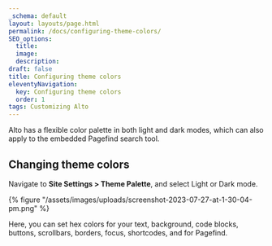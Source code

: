 ```yaml
---
_schema: default
layout: layouts/page.html
permalink: /docs/configuring-theme-colors/
SEO_options:
  title:
  image:
  description:
draft: false
title: Configuring theme colors
eleventyNavigation:
  key: Configuring theme colors
  order: 1
tags: Customizing Alto
---
```

Alto has a flexible color palette in both light and dark modes, which can also apply to the embedded Pagefind search tool.

## Changing theme colors

Navigate to **Site Settings &gt; Theme Palette**, and select Light or Dark mode.

{% figure "/assets/images/uploads/screenshot-2023-07-27-at-1-30-04-pm.png" %}

Here, you can set hex colors for your text, background, code blocks, buttons, scrollbars, borders, focus, shortcodes, and for Pagefind.